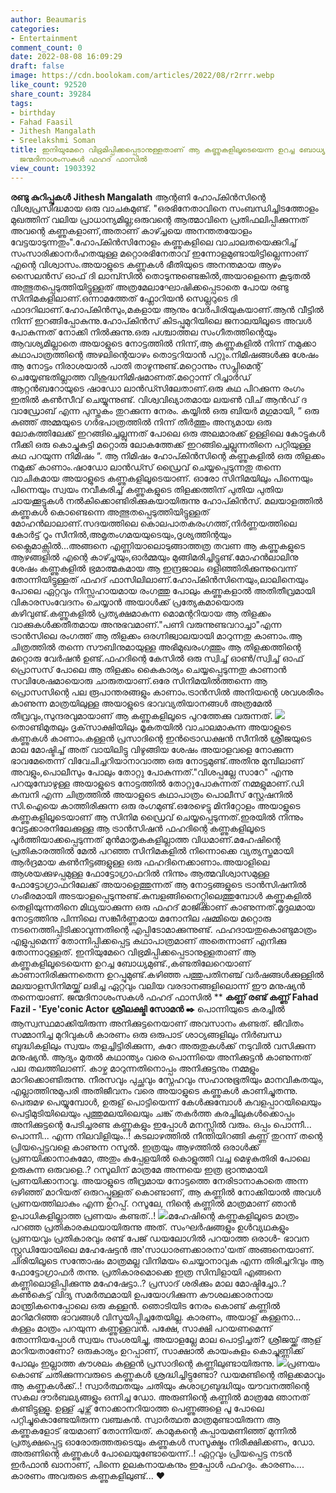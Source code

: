 ```yaml
---
author: Beaumaris
categories:
- Entertainment
comment_count: 0
date: 2022-08-08 16:09:29
draft: false
image: https://cdn.boolokam.com/articles/2022/08/r2rrr.webp
like_count: 92520
share_count: 39284
tags:
- birthday
- Fahad Faasil
- Jithesh Mangalath
- Sreelakshmi Soman
title: ഇനിയുമേറെ വിഭ്രമിപ്പിക്കപ്പെടാനുള്ളതാണ് ആ കണ്ണുകളിലൂടെയെന്ന ഉറച്ച ബോധ്യമുണ്ട്,
  ജന്മദിനാശംസകൾ ഫഹദ് ഫാസിൽ
view_count: 1903392
---
```


**രണ്ടു കുറിപ്പുകൾ** **Jithesh Mangalath** ആന്റണി ഹോപ്കിൻസിന്റെ വിശ്വപ്രസിദ്ധമായ ഒരു വാചകമുണ്ട്. "ഒരഭിനേതാവിനെ സംബന്ധിച്ചിടത്തോളം മുഖത്തിന് വലിയ പ്രാധാന്യമില്ല;ഒരുവന്റെ ആത്മാവിനെ പ്രതിഫലിപ്പിക്കുന്നത് അവന്റെ കണ്ണുകളാണ്,അതാണ് കാഴ്ച്ചയെ അനന്തതയോളം വേട്ടയാടുന്നതും".ഹോപ്കിൻസിനോളം കണ്ണുകളിലെ വാചാലതയെക്കുറിച്ച് സംസാരിക്കാനർഹതയുള്ള മറ്റൊരഭിനേതാവ് ഇന്നോളമുണ്ടായിട്ടില്ലെന്നാണ് എന്റെ വിശ്വാസം.അയാളുടെ കണ്ണുകൾ ഭീതിയുടെ അനന്തമായ ആഴം സൈലൻസ് ഓഫ് ദി ലാമ്പ്സിൽ തൊടുന്നുണ്ടെങ്കിൽ,അയാളെന്നെ കൂടുതൽ അത്ഭുതപ്പെടുത്തിയിട്ടുള്ളത് അത്രമേലാഘോഷിക്കപ്പെടാതെ പോയ രണ്ടു സിനിമകളിലാണ്.ഒന്നാമത്തേത് ഫ്ലോറിയൻ സെല്ലറുടെ ദി ഫാദറിലാണ്.ഹോപ്കിൻസും,മകളായ ആനും വേർപിരിയുകയാണ്.ആൻ വീട്ടിൽ നിന്ന് ഇറങ്ങിപ്പോകുന്നു.ഹോപ്കിൻസ് കിടപ്പുമുറിയിലെ ജനാലയിലൂടെ അവൾ പോകുന്നത് നോക്കി നിൽക്കുന്നു.ഒരു പശ്ചാത്തല സംഗീതത്തിന്റെയും ആവശ്യമില്ലാതെ അയാളുടെ നോട്ടത്തിൽ നിന്ന്,ആ കണ്ണുകളിൽ നിന്ന് നമുക്കാ കഥാപാത്രത്തിന്റെ അഴലിന്റെയാഴം തൊട്ടറിയാൻ പറ്റും.നിമിഷങ്ങൾക്കു ശേഷം ആ നോട്ടം നിരാശയാൽ പാതി താഴുന്നുണ്ട്.മറ്റൊന്നും സപ്ലിമെന്റ് ചെയ്യേണ്ടതില്ലാത്ത വിശുദ്ധനിമിഷമാണത്.മറ്റൊന്ന് റിച്ചാർഡ് ആറ്റൻബറോയുടെ ഷാഡോ ലാൻഡ്സിലേതാണ്.ഒരു കഥ പിറക്കുന്ന രംഗം ഇതിൽ കൺസീവ് ചെയ്യുന്നുണ്ട്. വിശ്വവിഖ്യാതമായ ലയൺ വിച് ആൻഡ് ദ വാഡ്രോബ് എന്ന പുസ്തകം തുറക്കുന്ന നേരം. കയ്യിൽ ഒരു ബിയർ മഗുമായി, ” ഒരു കുഞ്ഞ് അമ്മയുടെ ഗർഭപാത്രത്തിൽ നിന്ന് തീർത്തും അന്യമായ ഒരു ലോകത്തിലേക്ക് ഇറങ്ങിച്ചെല്ലുന്നത് പോലെ ഒരു അലമാരക്ക് ഉള്ളിലെ കോട്ടുകൾ നീക്കി ഒരു കൊച്ചുകുട്ടി മറ്റൊരു ലോകത്തേക്ക് ഇറങ്ങിച്ചെല്ലുന്നതിനെ പറ്റിയുള്ള കഥ പറയുന്ന നിമിഷം “. ആ നിമിഷം ഹോപ്കിൻസിന്റെ കണ്ണുകളിൽ ഒരു തിളക്കം നമുക്ക് കാണാം.ഷാഡോ ലാൻഡ്സ് ഡ്രൈവ് ചെയ്യപ്പെടുന്നതു തന്നെ വാചികമായ അയാളുടെ കണ്ണുകളിലൂടെയാണ്. ഓരോ സിനിമയിലും പിന്നെയും പിന്നെയും സ്വയം നവീകരിച്ച് കണ്ണുകളുടെ തിളക്കത്തിന് പുതിയ പുതിയ ചായക്കൂട്ടുകൾ നൽകിക്കൊണ്ടിരിക്കുകയായിരുന്നു ഹോപ്കിൻസ്. മലയാളത്തിൽ കണ്ണുകൾ കൊണ്ടെന്നെ അത്ഭുതപ്പെടുത്തിയിട്ടുള്ളത് മോഹൻലാലാണ്.സദയത്തിലെ കൊലപാതകരംഗത്ത്,നിർണ്ണയത്തിലെ കോർട്ട് റൂം സീനിൽ,അമൃതംഗമയയുടെയും,ദൃശ്യത്തിന്റയും ക്ലൈമാക്സിൽ...അങ്ങനെ എണ്ണിയാലൊടുങ്ങാത്തത്ര തവണ ആ കണ്ണുകളുടെ ആഴങ്ങളിൽ എന്റെ കാഴ്ച്ചയും,ഓർമ്മയും മുങ്ങിമരിച്ചിട്ടുണ്ട്.മോഹൻലാലിനു ശേഷം കണ്ണുകളിൽ ഭ്രമാത്മകമായ ആ ഇന്ദ്രജാലം ഒളിഞ്ഞിരിക്കുന്നുവെന്ന് തോന്നിയിട്ടുള്ളത് ഫഹദ് ഫാസിലിലാണ്.ഹോപ്കിൻസിനെയും,ലാലിനെയും പോലെ ഏറ്റവും നിസ്സഹായമായ രംഗത്തു പോലും കണ്ണുകളാൽ അതിതീവ്രമായി വികാരസംവേദനം ചെയ്യാൻ അയാൾക്ക് പ്രത്യേകമായൊരു കഴിവുണ്ട്.കണ്ണുകളിൽ പ്രത്യക്ഷമാകുന്ന മൊമന്ററിയായ ആ തിളക്കം വാക്കുകൾക്കതീതമായ അനുഭവമാണ്."പണി വരുന്നുണ്ടവറാച്ചാ"എന്ന ട്രാൻസിലെ രംഗത്ത് ആ തിളക്കം ഒരഗ്നിജ്വാലയായി മാറുന്നതു കാണാം.ആ ചിത്രത്തിൽ തന്നെ സൗബിനുമായുള്ള അഭിമുഖരംഗത്തും ആ തിളക്കത്തിന്റെ മറ്റൊരു വേർഷൻ ഉണ്ട്.ഫഹദിന്റെ കേസിൽ ഒരു സ്വിച്ച് ഓൺ/സ്വിച്ച് ഓഫ് പ്രൊസസ് പോലെ ആ തിളക്കം കൈകാര്യം ചെയ്യപ്പെടുന്നതു കാണാൻ സവിശേഷമായൊരു ചാരുതയാണ്.ഒരേ സിനിമയിൽത്തന്നെ ആ പ്രൊസസിന്റെ പല രൂപാന്തരങ്ങളും കാണാം.ട്രാൻസിൽ അനിയന്റെ ശവശരീരം കാണുന്ന മാത്രയിലുള്ള അയാളുടെ ഭാവവ്യതിയാനങ്ങൾ അത്രമേൽ തീവ്രവും,സുന്ദരവുമായാണ് ആ കണ്ണുകളിലൂടെ പുറത്തേക്കു വരുന്നത്. ![](https://cdn.boolokam.com/articles/2022/08/r2rrr.webp)തൊണ്ടിമുതലും ദൃക്‌സാക്ഷിയിലും മൂകതയിൽ വാചാലമാകുന്ന അയാളുടെ കണ്ണുകൾ കാണാം.കള്ളൻ പ്രസാദിന്റെ ഇൻട്രൊഡക്ഷൻ സീനിൽ ശ്രീജയുടെ മാല മോഷ്ടിച്ച് അത് വായിലിട്ടു വിഴുങ്ങിയ ശേഷം അയാളവളെ നോക്കുന്ന ഭാവമേതെന്ന് വിവേചിച്ചറിയാനാവാത്ത ഒരു നോട്ടമുണ്ട്.അതിനു മുമ്പിലാണ് അവളും,പൊലീസും പോലും തോറ്റു പോകുന്നത്."വിശപ്പല്ലേ സാറേ" എന്നു പറയുമ്പോഴുള്ള അയാളുടെ നോട്ടത്തിൽ തോറ്റുപോകുന്നത് നമ്മളുമാണ്.ഡി കമ്പനി എന്ന ചിത്രത്തിൽ അയാളുടെ കഥാപാത്രം പൊലീസ് സ്റ്റേഷനിൽ സി.ഐയെ കാത്തിരിക്കുന്ന ഒരു രംഗമുണ്ട്.ഒരേഴെട്ടു മിനിറ്റോളം അയാളുടെ കണ്ണുകളിലൂടെയാണ് ആ സിനിമ ഡ്രൈവ് ചെയ്യപ്പെടുന്നത്.ഇരയിൽ നിന്നും വേട്ടക്കാരനിലേക്കുള്ള ആ ട്രാൻസിഷൻ ഫഹദിന്റെ കണ്ണുകളിലൂടെ പൂർത്തിയാക്കപ്പെടുന്നത് മുൻമാതൃകകളില്ലാത്ത വിധമാണ്.മഹേഷിന്റെ പ്രതികാരത്തിൽ മേൽ പറഞ്ഞ സിനിമകളിൽ നിന്നൊക്കെ വ്യത്യസ്തമായി ആർദ്രമായ കൺനീട്ടങ്ങളുള്ള ഒരു ഫഹദിനെക്കാണാം.അയാളിലെ ആശയക്കുഴപ്പമുള്ള ഫോട്ടോഗ്രാഫറിൽ നിന്നും ആത്മവിശ്വാസമുള്ള ഫോട്ടോഗ്രാഫറിലേക്ക് അയാളെത്തുന്നത് ആ നോട്ടങ്ങളുടെ ട്രാൻസിഷനിൽ ഗംഭീരമായി അടയാളപ്പെടുന്നുണ്ട്.കുമ്പളങ്ങിനൈറ്റ്സിലെത്തുമ്പോൾ കണ്ണുകളിൽ തെളിയുന്നതിനെ മിഥ്യയാക്കുന്ന ഒരു ഫഹദ് മാജിക്കാണ് കാണുന്നത്.മൃദുലമായ നോട്ടത്തിനു പിന്നിലെ സങ്കീർണ്ണമായ മനോനില ഷമ്മിയെ മറ്റൊരു നടനെത്തിപ്പിടിക്കാവുന്നതിന്റെ എപ്പിടോമാക്കുന്നുണ്ട്. ഫഹദായതുകൊണ്ടുമാത്രം എളുപ്പമെന്ന് തോന്നിപ്പിക്കപ്പെട്ട കഥാപാത്രമാണ് അതെന്നാണ് എനിക്കു തോന്നാറുള്ളത്. ഇനിയുമേറെ വിഭ്രമിപ്പിക്കപ്പെടാനുള്ളതാണ് ആ കണ്ണുകളിലൂടെയെന്ന ഉറച്ച ബോധ്യമുണ്ട്.,കണ്ടതിലേറെയാണ് കാണാനിരിക്കുന്നതെന്ന ഉറപ്പുമുണ്ട്.കഴിഞ്ഞ പത്തുപതിനഞ്ച് വർഷങ്ങൾക്കുള്ളിൽ മലയാളസിനിമയ്ക്ക് ലഭിച്ച ഏറ്റവും വലിയ വരദാനങ്ങളിലൊന്ന് ഈ മനുഷ്യൻ തന്നെയാണ്. ജന്മദിനാശംസകൾ ഫഹദ് ഫാസിൽ ** **കണ്ണ് രണ്ട് കണ്ണ്** **Fahad Fazil - 'Eye'conic Actor** **ശ്രീലക്ഷ്മി സോമൻ ✒️** പൊന്നിയുടെ കരച്ചിൽ ആസ്വസ്ഥമാക്കിയിരുന്ന അനിക്കുട്ടനെയാണ് അവസാനം കണ്ടത്. ജീവിതം സമ്മാനിച്ച മുറിവുകൾ കാരണം ഒരു ഒരുപാട് ശാഠ്യങ്ങളിലും നിർബന്ധ ബുദ്ധികളിലും സ്വയം തളച്ചിട്ടിരിക്കുന്ന, കുറേ അരുതുകൾക്ക് നടുവിൽ വസിക്കുന്ന മനുഷ്യൻ. ആദ്യം മുതൽ കഥാന്ത്യം വരെ പൊന്നിയെ അനിക്കുട്ടൻ കാണുന്നത് പല തലത്തിലാണ്. കാഴ്ച മാറുന്നതിനൊപ്പം അനിക്കുട്ടനും നമ്മളും മാറിക്കൊണ്ടിരുന്നു. നീരസവും പുച്ഛവും സ്നേഹവും സഹാനുഭൂതിയും മാനവികതയും, എല്ലാത്തിനുമുപരി അതിജീവനം വരെ അയാളുടെ കണ്ണുകൾ കാണിച്ചുതന്നു. പെരുമഴ പെയ്യുമ്പോൾ, ഉരുള് പൊട്ടിയെന്ന് കേൾക്കുമ്പോൾ കവളപ്പാറയിലെയും പെട്ടിമുടിയിലെയും പുത്തുമലയിലെയും ചങ്ക് തകർത്ത കരച്ചിലുകൾക്കൊപ്പം അനിക്കുട്ടന്റെ പേടിച്ചരണ്ട കണ്ണുകളും ഇപ്പോൾ മനസ്സിൽ വരും. ഒപ്പം പൊന്നീ... പൊന്നീ... എന്ന നിലവിളിയും..! കടലാഴത്തില്‍ നീന്തിയിറങ്ങി കണ്ണ് തുറന്ന് തന്റെ പ്രിയപ്പെട്ടവളെ കാണുന്ന റസൂല്‍. ഇത്രയും ആഴത്തിൽ ഒരാള്‍ക്ക് പ്രണയിക്കാനാകുമോ, അതും കപ്പേളയില്‍ കൊളുത്തി വച്ച മെഴുകുതിരി പോലെ ഉരുകുന്ന ഒരുവളെ..? റസൂലിന് മാത്രമേ അന്നയെ ഇത്ര ഭ്രാന്തമായി പ്രണയിക്കാനാവൂ. അയാളുടെ തീവ്രമായ നോട്ടത്തെ നേരിടാനാകാതെ അന്ന ഒഴിഞ്ഞ് മാറിയത് ഒരുറപ്പുള്ളത് കൊണ്ടാണ്, ആ കണ്ണില്‍ നോക്കിയാല്‍ അവള്‍ പ്രണയത്തിലാകും എന്ന ഉറപ്പ്. റസൂലേ, നിന്റെ കണ്ണില്‍ മാത്രമാണ് ഞാന്‍ ഉപാധികളില്ലാത്ത പ്രണയം കണ്ടത്..! ![](https://cdn.boolokam.com/articles/2022/08/rrhh.webp)മഹേഷിന്റെ കണ്ണുകളിലൂടെ മാത്രം പറഞ്ഞ പ്രതികാരകഥയായിരുന്നു അത്. സംഘര്‍ഷങ്ങളും ഉള്‍വ്യഥകളും പ്രണയവും പ്രതികാരവും രണ്ട് പേജ് ഡയലോഗില്‍ പറയാത്ത ഒരാള്‍- ഭാവന സ്റ്റുഡിയോയിലെ മഹേഷേട്ടന്‍ അ'സാധാരണക്കാരനാ'യത് അങ്ങനെയാണ്. ചിരിയിലൂടെ സന്തോഷം മാത്രമല്ല വിനിമയം ചെയ്യാനാവുക എന്ന തിരിച്ചറിവും ആ ഫോട്ടോഗ്രാഫര്‍ തന്നു. പ്രതികാരമൊക്കെ ഇത്ര സിമ്പിളായി എങ്ങനെ കണ്ണിലൊളിപ്പിക്കുന്നു മഹേഷേട്ടാ..? പ്രസാദ് ശരിക്കും മാല മോഷ്ടിച്ചോ..? കണ്‍കെട്ട് വിദ്യ സമര്‍ത്ഥമായി ഉപയോഗിക്കുന്ന കൗശലക്കാരനായ മാന്ത്രികനെപ്പോലെ ഒരു കള്ളന്‍. ഞൊടിയിട നേരം കൊണ്ട് കണ്ണില്‍ മാറിമറിഞ്ഞ ഭാവങ്ങള്‍ വിസ്മയിപ്പിച്ചതേയില്ല. കാരണം, അയാള് കള്ളനാ... കള്ളം മാത്രം പറയുന്ന കണ്ണുള്ളവന്‍. പക്ഷേ, സാക്ഷി പറയണമെന്ന് തോന്നിയപ്പോള്‍ സ്വയം സംശയിച്ചു, അയാളല്ലേ മാല പൊട്ടിച്ചത്? ശ്രീജയ്ക്ക് ആള് മാറിയതാണോ? ഒരുകാര്യം ഉറപ്പാണ്, സാക്ഷാല്‍ കായംകുളം കൊച്ചുണ്ണിക്ക് പോലും ഇല്ലാത്ത കൗശലം കള്ളന്‍ പ്രസാദിന്റെ കണ്ണിലുണ്ടായിരുന്നു. ![](https://cdn.boolokam.com/articles/2022/08/ge3t3.jpg)പ്രണയം കൊണ്ട് ചതിക്കുന്നവരുടെ കണ്ണുകള്‍ ശ്രദ്ധിച്ചിട്ടുണ്ടോ? ഡയമണ്ടിന്റെ തിളക്കമാവും ആ കണ്ണുകള്‍ക്ക്..! സ്വാര്‍ത്ഥതയും ചതിയും കുശാഗ്രബുദ്ധിയും യൗവനത്തിന്റെ സകല ദൗര്‍ബല്യങ്ങളും ഒന്നിച്ച ഡോ. അരുണിന്റെ കണ്ണില്‍ മാത്രമേ ഞാനത് കണ്ടിട്ടുള്ളൂ. ഉള്ള് ചൂഴ്ന്ന് നോക്കാനറിയാത്ത പെണ്ണുങ്ങളെ പൂ പോലെ പറ്റിച്ചുകൊണ്ടേയിരുന്ന വഞ്ചകന്‍. സ്വാര്‍ത്ഥത മാത്രമുണ്ടായിരുന്ന ആ കണ്ണുകളോട് ഭയമാണ് തോന്നിയത്. കാമുകന്റെ കുപ്പായമണിഞ്ഞ് മുന്നില്‍ പ്രത്യക്ഷപ്പെട്ട ഓരോരുത്തരുടെയും കണ്ണുകള്‍ സസൂക്ഷ്മം നിരീക്ഷിക്കണം, ഡോ. അരുണിന്റെ കണ്ണുകള്‍ പോലെയുണ്ടോയെന്ന്..! ഏറ്റവും പ്രിയപ്പെട്ട നടൻ ഇർഫാൻ ഖാനാണ്, പിന്നെ ഉലകനായകനും ഇപ്പോൾ ഫഹദും. കാരണം.... കാരണം അവരുടെ കണ്ണുകളിലുണ്ട്... ❤️